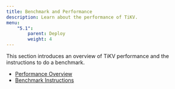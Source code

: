```yaml
---
title: Benchmark and Performance
description: Learn about the performance of TiKV.
menu:
    "5.1":
        parent: Deploy
        weight: 4
---
```


This section introduces an overview of TiKV performance and the instructions to do a benchmark.

- [Performance Overview](../overview)
- [Benchmark Instructions](../instructions)
